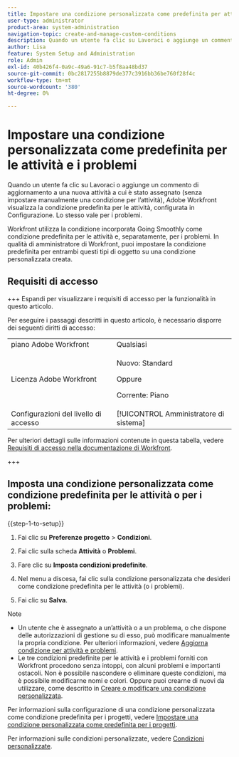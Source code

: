 ```yaml
---
title: Impostare una condizione personalizzata come predefinita per attività e problemi
user-type: administrator
product-area: system-administration
navigation-topic: create-and-manage-custom-conditions
description: Quando un utente fa clic su Lavoraci o aggiunge un commento di aggiornamento a una nuova attività a cui è stato assegnato (senza impostare manualmente una condizione per l’attività), Adobe Workfront visualizza la condizione predefinita per le attività, configurata in Configurazione. Lo stesso vale per i problemi.
author: Lisa
feature: System Setup and Administration
role: Admin
exl-id: 40b426f4-0a9c-49a6-91c7-b5f8aa48bd37
source-git-commit: 0bc2817255b8879de377c3916bb36be760f28f4c
workflow-type: tm+mt
source-wordcount: '380'
ht-degree: 0%

---
```


# Impostare una condizione personalizzata come predefinita per le attività e i problemi

Quando un utente fa clic su Lavoraci o aggiunge un commento di aggiornamento a una nuova attività a cui è stato assegnato (senza impostare manualmente una condizione per l’attività), Adobe Workfront visualizza la condizione predefinita per le attività, configurata in Configurazione. Lo stesso vale per i problemi.

Workfront utilizza la condizione incorporata Going Smoothly come condizione predefinita per le attività e, separatamente, per i problemi. In qualità di amministratore di Workfront, puoi impostare la condizione predefinita per entrambi questi tipi di oggetto su una condizione personalizzata creata.

## Requisiti di accesso

+++ Espandi per visualizzare i requisiti di accesso per la funzionalità in questo articolo.

Per eseguire i passaggi descritti in questo articolo, è necessario disporre dei seguenti diritti di accesso:

<table style="table-layout:auto"> 
 <col> 
 <col> 
 <tbody> 
  <tr> 
   <td role="rowheader">piano Adobe Workfront</td> 
   <td>Qualsiasi</td> 
  </tr> 
  <tr> 
  <tr> 
   <td role="rowheader">Licenza Adobe Workfront</td> 
   <td><p>Nuovo: Standard</p>
       <p>Oppure</p>
       <p>Corrente: Piano</p></td>
  </tr> 
  </tr> 
  <tr> 
   <td role="rowheader">Configurazioni del livello di accesso</td> 
   <td>[!UICONTROL Amministratore di sistema]</td>
  </tr> 
 </tbody> 
</table>

Per ulteriori dettagli sulle informazioni contenute in questa tabella, vedere [Requisiti di accesso nella documentazione di Workfront](/help/quicksilver/administration-and-setup/add-users/access-levels-and-object-permissions/access-level-requirements-in-documentation.md).

+++

## Imposta una condizione personalizzata come condizione predefinita per le attività o per i problemi:

{{step-1-to-setup}}

1. Fai clic su **Preferenze progetto** > **Condizioni**.

1. Fai clic sulla scheda **Attività** o **Problemi**.

1. Fare clic su **Imposta condizioni predefinite**.
1. Nel menu a discesa, fai clic sulla condizione personalizzata che desideri come condizione predefinita per le attività (o i problemi).
1. Fai clic su **Salva**.

>[!NOTE]
>
>* Un utente che è assegnato a un’attività o a un problema, o che dispone delle autorizzazioni di gestione su di esso, può modificare manualmente la propria condizione. Per ulteriori informazioni, vedere [Aggiorna condizione per attività e problemi](../../../manage-work/projects/updating-work-in-a-project/update-condition-for-tasks-and-issues.md).
>* Le tre condizioni predefinite per le attività e i problemi forniti con Workfront procedono senza intoppi, con alcuni problemi e importanti ostacoli. Non è possibile nascondere o eliminare queste condizioni, ma è possibile modificarne nomi e colori. Oppure puoi crearne di nuovi da utilizzare, come descritto in [Creare o modificare una condizione personalizzata](../../../administration-and-setup/customize-workfront/create-manage-custom-conditions/create-edit-custom-conditions.md).
>

Per informazioni sulla configurazione di una condizione personalizzata come condizione predefinita per i progetti, vedere [Impostare una condizione personalizzata come predefinita per i progetti](../../../administration-and-setup/customize-workfront/create-manage-custom-conditions/set-custom-condition-default-projects.md).

Per informazioni sulle condizioni personalizzate, vedere [Condizioni personalizzate](../../../administration-and-setup/customize-workfront/create-manage-custom-conditions/custom-conditions.md).
